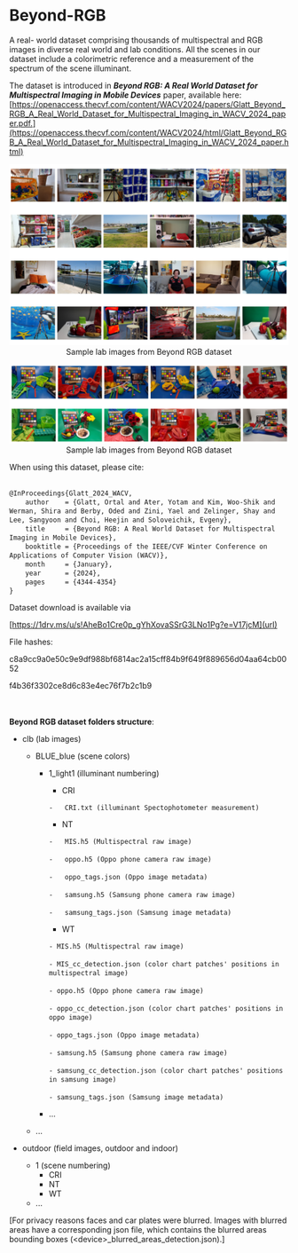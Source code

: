 # Beyond-RGB
A real- world dataset comprising thousands of multispectral and RGB images in diverse real world and lab conditions.
All the scenes in our dataset include a colorimetric reference and a measurement of the spectrum of the scene illuminant.

The dataset is introduced in ***Beyond RGB: A Real World Dataset for Multispectral Imaging in Mobile Devices*** paper, available here:
[https://openaccess.thecvf.com/content/WACV2024/papers/Glatt_Beyond_RGB_A_Real_World_Dataset_for_Multispectral_Imaging_in_WACV_2024_paper.pdf.](https://openaccess.thecvf.com/content/WACV2024/html/Glatt_Beyond_RGB_A_Real_World_Dataset_for_Multispectral_Imaging_in_WACV_2024_paper.html) 

<p align="center">
  <img width="750px" src="https://github.com/shirawerman/Beyond-RGB/blob/main/field_git.png" alt="Sample field images from Beyond RGB dataset"><br>
    Sample lab images from Beyond RGB dataset
</p>


<p align="center">
  <img width="750px" src="https://github.com/shirawerman/Beyond-RGB/blob/main/clb_git.png" alt="Sample lab images from Beyond RGB dataset"><br>
    Sample lab images from Beyond RGB dataset
</p>

When using this dataset, please cite:

```

@InProceedings{Glatt_2024_WACV,
    author    = {Glatt, Ortal and Ater, Yotam and Kim, Woo-Shik and Werman, Shira and Berby, Oded and Zini, Yael and Zelinger, Shay and Lee, Sangyoon and Choi, Heejin and Soloveichik, Evgeny},
    title     = {Beyond RGB: A Real World Dataset for Multispectral Imaging in Mobile Devices},
    booktitle = {Proceedings of the IEEE/CVF Winter Conference on Applications of Computer Vision (WACV)},
    month     = {January},
    year      = {2024},
    pages     = {4344-4354}
}

```

Dataset download is available via

[https://1drv.ms/u/s!AheBo1Cre0p_gYhXovaSSrG3LNo1Pg?e=V17jcM](url)

File hashes: 

c8a9cc9a0e50c9e9df988bf6814ac2a15cff84b9f649f889656d04aa64cb0052

f4b36f3302ce8d6c83e4ec76f7b2c1b9


<br/><br/>
**Beyond RGB dataset folders structure**:

- clb (lab images)
    
  - BLUE_blue (scene colors)
  
    
    - 1_light1 (illuminant numbering)
      
        -   CRI
          
          -   CRI.txt (illuminant Spectophotometer measurement)
          
        -   NT
          
          -   MIS.h5 (Multispectral raw image)
            
          -   oppo.h5 (Oppo phone camera raw image)
      
          -   oppo_tags.json (Oppo image metadata)
      
          -   samsung.h5 (Samsung phone camera raw image)
      
          -   samsung_tags.json (Samsung image metadata)
      
        -   WT
        
          - MIS.h5 (Multispectral raw image)
        
          - MIS_cc_detection.json (color chart patches' positions in multispectral image)

          - oppo.h5 (Oppo phone camera raw image)

          - oppo_cc_detection.json (color chart patches' positions in oppo image)

          - oppo_tags.json (Oppo image metadata)

          - samsung.h5 (Samsung phone camera raw image)

          - samsung_cc_detection.json (color chart patches' positions in samsung image)

          - samsung_tags.json (Samsung image metadata)
      
    - ...
        
  -  ...

- outdoor (field images, outdoor and indoor)
  - 1 (scene numbering)
    -  CRI
    -  NT
    -  WT
  - ...

[For privacy reasons faces and car plates were blurred. Images with blurred areas have a corresponding json file, which contains the blurred areas bounding boxes (\<device\>_blurred_areas_detection.json).]
